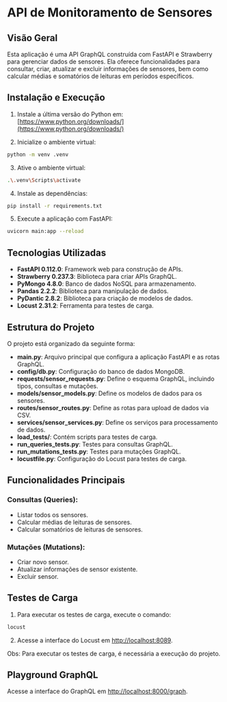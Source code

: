 # API de Monitoramento de Sensores

## Visão Geral

Esta aplicação é uma API GraphQL construída com FastAPI e Strawberry para gerenciar dados de sensores. Ela oferece funcionalidades para consultar, criar, atualizar e excluir informações de sensores, bem como calcular médias e somatórios de leituras em períodos específicos.

## Instalação e Execução

1. Instale a última versão do Python em: [https://www.python.org/downloads/](https://www.python.org/downloads/)

2. Inicialize o ambiente virtual:

```bash
python -m venv .venv
```

3. Ative o ambiente virtual:

```bash
.\.venv\Scripts\activate
```

4. Instale as dependências:

```bash
pip install -r requirements.txt
```

5. Execute a aplicação com FastAPI:

```bash
uvicorn main:app --reload
```

## Tecnologias Utilizadas

- **FastAPI 0.112.0**: Framework web para construção de APIs.
- **Strawberry 0.237.3**: Biblioteca para criar APIs GraphQL.
- **PyMongo 4.8.0**: Banco de dados NoSQL para armazenamento.
- **Pandas 2.2.2**: Biblioteca para manipulação de dados.
- **PyDantic 2.8.2**: Biblioteca para criação de modelos de dados.
- **Locust 2.31.2**: Ferramenta para testes de carga.

## Estrutura do Projeto

O projeto está organizado da seguinte forma:

- **main.py**: Arquivo principal que configura a aplicação FastAPI e as rotas GraphQL.
- **config/db.py**: Configuração do banco de dados MongoDB.
- **requests/sensor_requests.py**: Define o esquema GraphQL, incluindo tipos, consultas e mutações.
- **models/sensor_models.py**: Define os modelos de dados para os sensores.
- **routes/sensor_routes.py**: Define as rotas para upload de dados via CSV.
- **services/sensor_services.py**: Define os serviços para processamento de dados.
- **load_tests/**: Contém scripts para testes de carga.
- **run_queries_tests.py**: Testes para consultas GraphQL.
- **run_mutations_tests.py**: Testes para mutações GraphQL.
- **locustfile.py**: Configuração do Locust para testes de carga.

## Funcionalidades Principais

### Consultas (Queries):

- Listar todos os sensores.
- Calcular médias de leituras de sensores.
- Calcular somatórios de leituras de sensores.

### Mutações (Mutations):

- Criar novo sensor.
- Atualizar informações de sensor existente.
- Excluir sensor.

## Testes de Carga

1. Para executar os testes de carga, execute o comando:

```bash
locust
```

2. Acesse a interface do Locust em [http://localhost:8089](http://localhost:8089).

Obs: Para executar os testes de carga, é necessária a execução do projeto.

## Playground GraphQL

Acesse a interface do GraphQL em [http://localhost:8000/graph](http://localhost:8000/graph).
